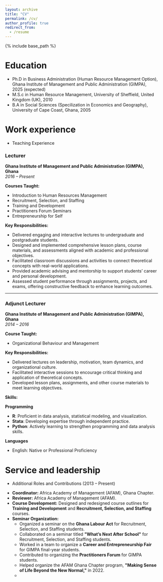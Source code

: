 ```yaml
---
layout: archive
title: "CV"
permalink: /cv/
author_profile: true
redirect_from:
  - /resume
---
```


{% include base_path %}

Education
======
* Ph.D in Business Administration (Human Resource Management Option), Ghana Institute of Management and Public Administration (GIMPA), 2025 (expected)
* M.S.c in Human Resource Management, University of Sheffield, United Kingdom (UK), 2010
* B.A in Social Sciences (Specilization in Economics and Geography), University of Cape Coast, Ghana, 2005

Work experience
======
* Teaching Experience

### Lecturer  
**Ghana Institute of Management and Public Administration (GIMPA), Ghana**  
*2016 – Present*  

**Courses Taught:**  
- Introduction to Human Resources Management  
- Recruitment, Selection, and Staffing  
- Training and Development  
- Practitioners Forum Seminars  
- Entrepreneurship for Self  

**Key Responsibilities:**  
- Delivered engaging and interactive lectures to undergraduate and postgraduate students.  
- Designed and implemented comprehensive lesson plans, course materials, and assessments aligned with academic and professional objectives.  
- Facilitated classroom discussions and activities to connect theoretical concepts with real-world applications.  
- Provided academic advising and mentorship to support students’ career and personal development.  
- Assessed student performance through assignments, projects, and exams, offering constructive feedback to enhance learning outcomes.  

---

### Adjunct Lecturer  
**Ghana Institute of Management and Public Administration (GIMPA), Ghana**  
*2014 – 2016*  

**Course Taught:**  
- Organizational Behaviour and Management  

**Key Responsibilities:**  
- Delivered lectures on leadership, motivation, team dynamics, and organizational culture.  
- Facilitated interactive sessions to encourage critical thinking and application of theoretical concepts.  
- Developed lesson plans, assignments, and other course materials to meet learning objectives.  
  
**Skills:**

**Programming**
- **R**: Proficient in data analysis, statistical modeling, and visualization.  
- **Stata**: Developing expertise through independent practice.  
- **Python**: Actively learning to strengthen programming and data analysis skills.
   
**Languages**
- English: Native or Professional Proficiency


<!-- Publications
======
  <ul>{% for post in site.publications reversed %}
    {% include archive-single-cv.html %}
  {% endfor %}</ul>
  
Talks
======
  <ul>{% for post in site.talks reversed %}
    {% include archive-single-talk-cv.html  %}
  {% endfor %}</ul>
  
Teaching
======
  <ul>{% for post in site.teaching reversed %}
    {% include archive-single-cv.html %}
  {% endfor %}</ul>
-->
Service and leadership
======
* Additional Roles and Contributions (2013 – Present)
  
- **Coordinator:** Africa Academy of Management (AFAM), Ghana Chapter.  
- **Reviewer:** Africa Academy of Management (AFAM).  
- **Course Development:** Designed and redesigned course outlines for **Training and Development** and **Recruitment, Selection, and Staffing** courses.  
- **Seminar Organization:**  
  - Organized a seminar on the **Ghana Labour Act** for Recruitment, Selection, and Staffing students.  
  - Collaborated on a seminar titled **"What’s Next After School"** for Recruitment, Selection, and Staffing students.  
  - Worked in a team to organize a **Career and Entrepreneurship Fair** for GIMPA final-year students.  
  - Contributed to organizing the **Practitioners Forum** for GIMPA students.  
  - Helped organize the AFAM Ghana Chapter program, **"Making Sense of Life Beyond the New Normal,"** in 2022.
  - 

